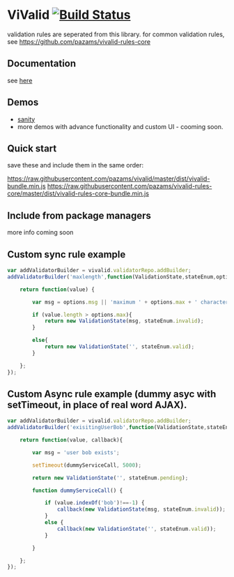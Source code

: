# ViValid [![Build Status](https://travis-ci.org/pazams/vivalid.svg)](https://travis-ci.org/pazams/vivalid)
validation rules are seperated from this library. for common validation rules, see https://github.com/pazams/vivalid-rules-core

## Documentation
see [here](http://pazams.github.io/vivalid/documentation/vivalid.html)

## Demos
* [sanity](http://pazams.github.io/vivalid/demos/sanity.html)
* more demos with advance functionality and custom UI - cooming soon.

## Quick start
save these and include them in the same order:

https://raw.githubusercontent.com/pazams/vivalid/master/dist/vivalid-bundle.min.js
https://raw.githubusercontent.com/pazams/vivalid-rules-core/master/dist/vivalid-rules-core-bundle.min.js

## Include from package managers
more info coming soon

## Custom sync rule example
```js
var addValidatorBuilder = vivalid.validatorRepo.addBuilder;
addValidatorBuilder('maxlength',function(ValidationState,stateEnum,options){

    return function(value) {

        var msg = options.msg || 'maximum ' + options.max + ' characters allowed';

        if (value.length > options.max){
            return new ValidationState(msg, stateEnum.invalid);
        }

        else{
            return new ValidationState('', stateEnum.valid);
        }

    };
});
```

## Custom Async rule example (dummy asyc with setTimeout, in place of real word AJAX).
```js
var addValidatorBuilder = vivalid.validatorRepo.addBuilder;
addValidatorBuilder('exisitingUserBob',function(ValidationState,stateEnum,options){

    return function(value, callback){

        var msg = 'user bob exists';

        setTimeout(dummyServiceCall, 5000);

        return new ValidationState('', stateEnum.pending);

        function dummyServiceCall() {

            if (value.indexOf('bob')!==-1) {
                callback(new ValidationState(msg, stateEnum.invalid));
            }
            else {
                callback(new ValidationState('', stateEnum.valid));
            }

        }

    };
});
```






